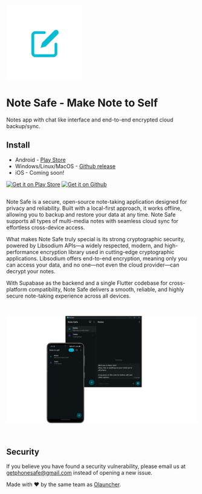 <div>
  <img src="assets/logo.png" alt="Note Safe App" width="200">
</div>

# Note Safe - Make Note to Self
Notes app with chat like interface and end-to-end encrypted cloud backup/sync.


## Install

* Android - [Play Store](https://play.google.com/store/apps/details?id=com.makenotetoself)
* Windows/Linux/MacOS - [Github release](https://github.com/jeerovan/ntsapp/releases/)
* iOS - Coming soon!

[<img src="https://play.google.com/intl/en_us/badges/static/images/badges/en_badge_web_generic.png"
    alt="Get it on Play Store"
    height="80">](https://play.google.com/store/apps/details?id=com.makenotetoself)
[<img src="https://raw.githubusercontent.com/mateusz-bak/openreads/master/doc/github/get-it-on-github.png"
    alt="Get it on Github"
    height="80">](https://github.com/jeerovan/ntsapp/releases/)
##

Note Safe is a secure, open-source note-taking application designed for privacy
and reliability. Built with a local-first approach, it works offline, allowing
you to backup and restore your data at any time. Note Safe supports all types of
multi-media notes with seamless cloud sync for effortless cross-device access.

What makes Note Safe truly special is its strong cryptographic security, powered
by Libsodium APIs—a widely respected, modern, and high-performance encryption
library used in cutting-edge cryptographic applications. Libsodium offers
end-to-end encryption, meaning only you can access your data, and no one—not
even the cloud provider—can decrypt your notes.

With Supabase as the backend and a single Flutter codebase for cross-platform
compatibility, Note Safe delivers a smooth, reliable, and highly secure
note-taking experience across all devices.

<br/>

![Mobile/Desktop preview](graphic/mobile_desktop.png)

<br/>

## Security

If you believe you have found a security vulnerability, please email us at
[getphonesafe@gmail.com](mailto:getphonesafe@gmail.com) instead of opening a new
issue.

Made with ❤️ by the same team as [Olauncher](https://github.com/tanujnotes/Olauncher).
